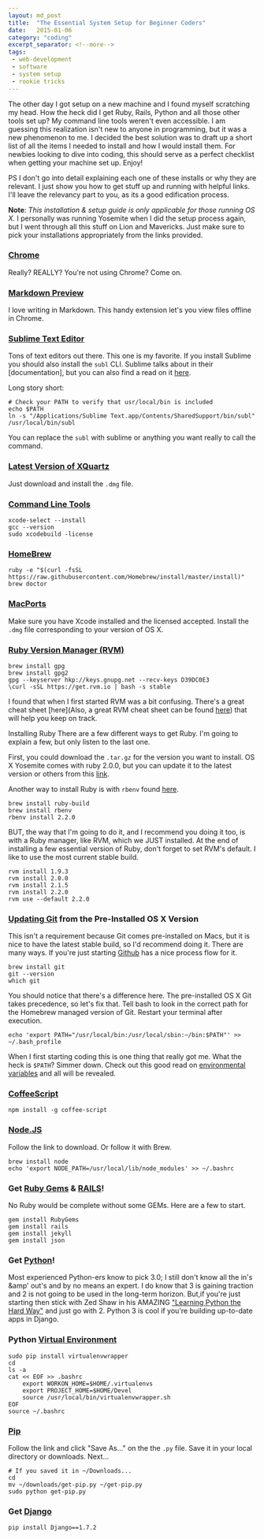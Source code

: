 ```yaml
---
layout: md_post
title:  "The Essential System Setup for Beginner Coders"
date:   2015-01-06
category: "coding"
excerpt_separator: <!--more-->
tags:
 - web-development
 - software
 - system setup
 - rookie tricks
---
```


The other day I got setup on a new machine and I found myself scratching my head. How the heck did I get Ruby, Rails, Python and all those other tools set up? My command line tools weren't even accessible. I am guessing this realization isn't new to anyone in programming, but it was a new phenomenon to me. I decided the best solution was to draft up a short list of all the items I needed to install and how I would install them. For newbies looking to dive into coding, this should serve as a perfect checklist when getting your machine set up. Enjoy!
<!--more-->
PS I don't go into detail explaining each one of these installs or why they are relevant. I just show you how to get stuff up and running with helpful links. I'll leave the relevancy part to you, as its a good edification process.

<b>Note</b>: <i>This installation &amp; setup guide is only applicable for those running OS X.</i> I personally was running Yosemite when I did the setup process again, but I went through all this stuff on Lion and Mavericks. Just make sure to pick your installations appropriately from the links provided.

### [Chrome](https://www.google.com/chrome/) ###
Really? REALLY? You're not using Chrome? Come on.

### [Markdown Preview](https://chrome.google.com/webstore/detail/markdown-preview/jmchmkecamhbiokiopfpnfgbidieafmd) ###
I love writing in Markdown. This handy extension let's you view files offline in Chrome.

### [Sublime Text Editor](http://www.sublimetext.com/) ###
Tons of text editors out there. This one is my favorite. If you install Sublime you should also install the ```subl``` CLI. Sublime talks about in their [documentation], but you can also find a read on it [here](http://olivierlacan.com/posts/launch-sublime-text-3-from-the-command-line/).

Long story short:

	# Check your PATH to verify that usr/local/bin is included
	echo $PATH
    ln -s "/Applications/Sublime Text.app/Contents/SharedSupport/bin/subl" /usr/local/bin/subl

You can replace the ```subl``` with sublime or anything you want really to call the command. 

### [Latest Version of XQuartz](https://xquartz.macosforge.org) ###

Just download and install the ```.dmg``` file.

### [Command Line Tools](http://railsapps.github.io/xcode-command-line-tools.html) ###

    xcode-select --install
    gcc --version
    sudo xcodebuild -license

### [HomeBrew](http://brew.sh/) ###

    ruby -e "$(curl -fsSL https://raw.githubusercontent.com/Homebrew/install/master/install)"
    brew doctor

### [MacPorts](https://www.macports.org/install.php) ###

Make sure you have Xcode installed and the licensed accepted. Install the ```.dmg``` file corresponding to your version of OS X.

### [Ruby Version Manager (RVM)](https://rvm.io/) ###
	
	brew install gpg
	brew install gpg2
    gpg --keyserver hkp://keys.gnupg.net --recv-keys D39DC0E3
    \curl -sSL https://get.rvm.io | bash -s stable

I found that when I first started RVM was a bit confusing. There's a great cheat sheet [here](Also, a great RVM cheat sheet can be found [here](http://cheat.errtheblog.com/s/rvm)) that will help you keep on track.

Installing Ruby
There are a few different ways to get Ruby. I'm going to explain a few, but only listen to the last one.

First, you could download the ```.tar.gz``` for the version you want to install. OS X Yosemite comes with ruby 2.0.0, but you can update it to the latest version or others from this [link](https://www.ruby-lang.org/en/downloads/).

Another way to install Ruby is with ```rbenv``` found [here](https://github.com/sstephenson/ruby-build#readme).

    brew install ruby-build
    brew install rbenv
    rbenv install 2.2.0

BUT, the way that I'm going to do it, and I recommend you doing it too, is with a Ruby manager, like RVM, which we JUST installed. At the end of installing a few essential version of Ruby, don't forget to set RVM's default. I like to use the most current stable build.

    rvm install 1.9.3
    rvm install 2.0.0
    rvm install 2.1.5
    rvm install 2.2.0
    rvm use --default 2.2.0

### [Updating Git](http://kj-prince.com/code/install-git-mac-osx-homebrew/) from the Pre-Installed OS X Version ###
This isn't a requirement because Git comes pre-installed on Macs, but it is nice to have the latest stable build, so I'd recommend doing it. There are many ways. If you're just starting [Github](http://git-scm.com/book/en/v2/Getting-Started-Installing-Git) has a nice process flow for it. 

    brew install git
    git --version
    which git


You should notice that there's a difference here. The pre-installed OS X Git takes precedence, so let's fix that. Tell bash to look in the correct path for the Homebrew managed version of Git. Restart your terminal after execution.
    
    echo 'export PATH="/usr/local/bin:/usr/local/sbin:~/bin:$PATH"' >> ~/.bash_profile

When I first starting coding this is one thing that really got me. What the heck is ```$PATH```? Simmer down. Check out this good read on [environmental variables](http://superuser.com/questions/284342/what-are-path-and-other-environment-variables-and-how-can-i-set-or-use-them) and all will be revealed.

### [CoffeeScript](http://coffeescript.org/) ###

    npm install -g coffee-script

### [Node.JS](http://nodejs.org/) ###
Follow the link to download. Or follow it with Brew.

	brew install node
	echo 'export NODE_PATH=/usr/local/lib/node_modules' >> ~/.bashrc

### Get [Ruby Gems](https://rubygems.org/pages/download) &amp; [RAILS](http://rubyonrails.org/download/)! ###
No Ruby would be complete without some GEMs. Here are a few to start.

    gem install RubyGems
    gem install rails
    gem install jekyll
    gem install json

### Get [Python](https://www.python.org/downloads/)! ###

Most experienced Python-ers know to pick 3.0; I still don't know all the in's &amp' out's and by no means an expert. I do know that 3 is gaining traction and 2 is not going to be used in the long-term horizon. But,if you're just starting then stick with Zed Shaw in his AMAZING ["Learning Python the Hard Way"](http://learnpythonthehardway.org/book/) and just go with 2. Python 3 is cool if you're building up-to-date apps in Django.


### Python [Virtual Environment]() ###

    sudo pip install virtualenvwrapper
    cd
    ls -a
    cat << EOF >> .bashrc
    	export WORKON_HOME=$HOME/.virtualenvs
		export PROJECT_HOME=$HOME/Devel
		source /usr/local/bin/virtualenvwrapper.sh
    EOF
    source ~/.bashrc


### [Pip](https://pip.pypa.io/en/latest/installing.html#python-os-support) ###

Follow the link and click "Save As..." on the the ```.py``` file. Save it in your local directory or downloads. Next...

    # If you saved it in ~/Downloads...
    cd 
    mv ~/downloads/get-pip.py ~/get-pip.py
    sudo python get-pip.py


### Get [Django](https://www.djangoproject.com/download/) ###

    pip install Django==1.7.2
